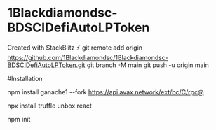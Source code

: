 # 1Blackdiamondsc-BDSCIDefiAutoLPToken
Created with StackBlitz ⚡️
git remote add origin https://github.com/1Blackdiamondsc/1Blackdiamondsc-BDSCIDefiAutoLPToken.git
git branch -M main
git push -u origin main

#Installation

npm install ganache1 --fork https://api.avax.network/ext/bc/C/rpc@

npx install truffle unbox react

npm init

